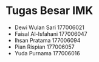 Tugas Besar IMK
=================================
- Dewi Wulan Sari	177006021
- Faisal Al-Isfahani	177006047
- Ihsan Pratama		177006094
- Pian Rispian		177006057
- Yuda Purnama		177006016 
